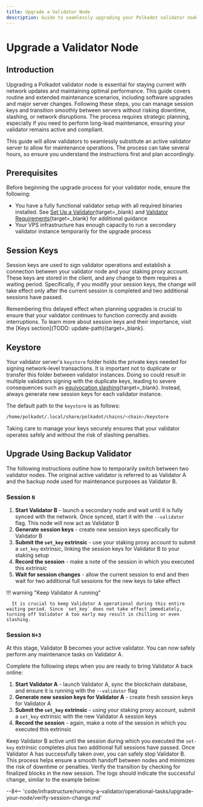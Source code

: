 ```yaml
---
title: Upgrade a Validator Node
description: Guide to seamlessly upgrading your Polkadot validator node, managing session keys, and executing server maintenance while avoiding downtime and slashing risks.
---
```


# Upgrade a Validator Node

## Introduction

Upgrading a Polkadot validator node is essential for staying current with network updates and maintaining optimal performance. This guide covers routine and extended maintenance scenarios, including software upgrades and major server changes. Following these steps, you can manage session keys and transition smoothly between servers without risking downtime, slashing, or network disruptions. The process requires strategic planning, especially if you need to perform long-lead maintenance, ensuring your validator remains active and compliant.

This guide will allow validators to seamlessly substitute an active validator server to allow for maintenance operations. The process can take several hours, so ensure you understand the instructions first and plan accordingly.

## Prerequisites

Before beginning the upgrade process for your validator node, ensure the following:

- You have a fully functional validator setup with all required binaries installed. See [Set Up a Validator](/infrastructure/running-a-validator/onboarding-and-offboarding/set-up-validator/){target=\_blank} and [Validator Requirements](/polkadot-docs/infrastructure/running-a-validator/requirements/){target=\_blank} for additional guidance
- Your VPS infrastructure has enough capacity to run a secondary validator instance temporarily for the upgrade process

## Session Keys

Session keys are used to sign validator operations and establish a connection between your validator node and your staking proxy account. These keys are stored in the client, and any change to them requires a waiting period. Specifically, if you modify your session keys, the change will take effect only after the current session is completed and two additional sessions have passed.

Remembering this delayed effect when planning upgrades is crucial to ensure that your validator continues to function correctly and avoids interruptions. To learn more about session keys and their importance, visit the [Keys section](TODO: update-path){target=\_blank}.

## Keystore

Your validator server's `keystore` folder holds the private keys needed for signing network-level transactions. It is important not to duplicate or transfer this folder between validator instances. Doing so could result in multiple validators signing with the duplicate keys, leading to severe consequences such as [equivocation slashing](/infrastructure/staking-mechanics/offenses-and-slashes/#equivocation-slash){target=\_blank}. Instead, always generate new session keys for each validator instance.

The default path to the `keystore` is as follows:

```bash
/home/polkadot/.local/share/polkadot/chains/<chain>/keystore
```

Taking care to manage your keys securely ensures that your validator operates safely and without the risk of slashing penalties.

## Upgrade Using Backup Validator

The following instructions outline how to temporarily switch between two validator nodes. The original active validator is referred to as Validator A and the backup node used for maintenance purposes as Validator B.

### Session `N`

1. **Start Validator B** - launch a secondary node and wait until it is fully synced with the network. Once synced, start it with the `--validator` flag. This node will now act as Validator B
2. **Generate session keys** - create new session keys specifically for Validator B
3. **Submit the `set_key` extrinsic** - use your staking proxy account to submit a `set_key` extrinsic, linking the session keys for Validator B to your staking setup
4. **Record the session** - make a note of the session in which you executed this extrinsic
5. **Wait for session changes** - allow the current session to end and then wait for two additional full sessions for the new keys to take effect

!!! warning "Keep Validator A running"

      It is crucial to keep Validator A operational during this entire waiting period. Since `set_key` does not take effect immediately, turning off Validator A too early may result in chilling or even slashing.

### Session `N+3`

At this stage, Validator B becomes your active validator. You can now safely perform any maintenance tasks on Validator A.

Complete the following steps when you are ready to bring Validator A back online:

1. **Start Validator A** - launch Validator A, sync the blockchain database, and ensure it is running with the `--validator` flag
2. **Generate new session keys for Validator A** - create fresh session keys for Validator A
3. **Submit the `set_key` extrinsic** - using your staking proxy account, submit a `set_key` extrinsic with the new Validator A session keys
4. **Record the session** - again, make a note of the session in which you executed this extrinsic

Keep Validator B active until the session during which you executed the `set-key` extrinsic completes plus two additional full sessions have passed. Once Validator A has successfully taken over, you can safely stop Validator B. This process helps ensure a smooth handoff between nodes and minimizes the risk of downtime or penalties. Verify the transition by checking for finalized blocks in the new session. The logs should indicate the successful change, similar to the example below:

--8<-- 'code/infrastructure/running-a-validator/operational-tasks/upgrade-your-node/verify-session-change.md'
